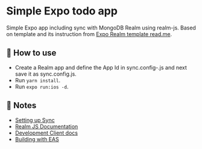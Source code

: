 # Simple Expo todo app

Simple Expo app including sync with MongoDB Realm using realm-js. Based on template and its instruction from [Expo Realm template read.me](https://github.com/realm/realm-js/tree/master/templates/expo-template-js#readme). 


## 🚀 How to use
- Create a Realm app and define the App Id in sync.config-.js and next save it as sync.config.js. 
- Run `yarn install`.
- Run `expo run:ios -d`.


## 📝 Notes

- [Setting up Sync](https://docs.mongodb.com/realm/sdk/react-native/quick-start/)
- [Realm JS Documentation](https://docs.mongodb.com/realm/sdk/react-native/)
- [Development Client docs](https://docs.expo.dev/clients/introduction/)
- [Building with EAS](https://docs.expo.dev/eas/)
